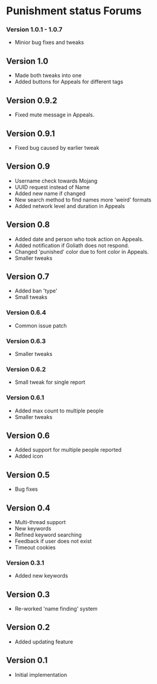 # Punishment status Forums
### Version 1.0.1 - 1.0.7
* Minior bug fixes and tweaks

## Version 1.0
* Made both tweaks into one
* Added buttons for Appeals for different tags

## Version 0.9.2
* Fixed mute message in Appeals.

## Version 0.9.1
* Fixed bug caused by earlier tweak

## Version 0.9
* Username check towards Mojang
* UUID request instead of Name
* Added new name if changed
* New search method to find names more 'weird' formats
* Added network level and duration in Appeals

## Version 0.8
* Added date and person who took action on Appeals.
* Added notification if Goliath does not respond.
* Changed 'punished' color due to font color in Appeals.
* Smaller tweaks

## Version 0.7
* Added ban 'type'
* Small tweaks

### Version 0.6.4
* Common issue patch

### Version 0.6.3
* Smaller tweaks

### Version 0.6.2
* Small tweak for single report

### Version 0.6.1
* Added max count to multiple people
* Smaller tweaks

## Version 0.6
* Added support for multiple people reported
* Added icon

## Version 0.5
* Bug fixes

## Version 0.4
* Multi-thread support
* New keywords
* Refined keyword searching
* Feedback if user does not exist
* Timeout cookies

### Version 0.3.1
* Added new keywords

## Version 0.3
* Re-worked 'name finding' system

## Version 0.2
* Added updating feature

## Version 0.1
* Initial implementation
